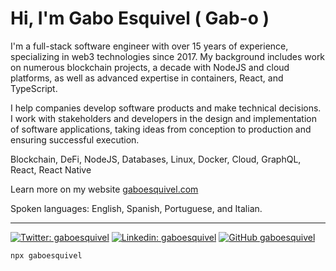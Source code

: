 # Hi, I'm Gabo Esquivel ( Gab-o )

I'm a full-stack software engineer with over 15 years of experience, specializing in web3 technologies since 2017. My background includes work on numerous blockchain projects, a decade with NodeJS and cloud platforms, as well as advanced expertise in containers, React, and TypeScript.

I help companies develop software products and make technical decisions. I work with stakeholders and developers in the design and implementation of software applications, taking ideas from conception to production and ensuring successful execution.

Blockchain, DeFi, NodeJS, Databases, Linux, Docker, Cloud, GraphQL, React, React Native

Learn more on my website [gaboesquivel.com](https://gaboesquivel.com)

Spoken languages: English, Spanish, Portuguese, and Italian.


------


[![Twitter: gaboesquivel](https://img.shields.io/twitter/follow/gaboesquivel?style=social)](https://twitter.com/gaboesquivel)
[![Linkedin: gaboesquivel](https://img.shields.io/badge/-gaboesquivel-blue?style=flat-square&logo=Linkedin&logoColor=white&link=https://www.linkedin.com/in/gaboesquivel/)](https://www.linkedin.com/in/gaboesquivel/)
[![GitHub gaboesquivel](https://img.shields.io/github/followers/gaboesquivel?label=follow&style=social)](https://github.com/gaboesquivel)

```bash
npx gaboesquivel
```
